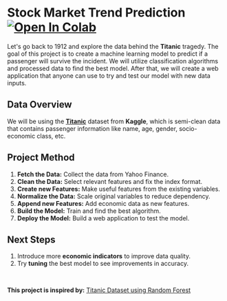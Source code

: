 # Stock Market Trend Prediction &nbsp; [![Open In Colab](https://colab.research.google.com/assets/colab-badge.svg)](https://colab.research.google.com/github/ianjure/titanic-survivor-prediction/blob/master/Titanic_Survivor_Prediction_Notebook.ipynb)
Let's go back to 1912 and explore the data behind the **Titanic** tragedy. The goal of this project is to create a machine learning model to predict if a passenger will survive the incident. We will utilize classification algorithms and processed data to find the best model. After that, we will create a web application that anyone can use to try and test our model with new data inputs.

## Data Overview
We will be using the **[Titanic](https://www.kaggle.com/competitions/titanic/data)** dataset from **Kaggle**, which is semi-clean data that contains passenger information like name, age, gender, socio-economic class, etc.

## Project Method
1. **Fetch the Data:** Collect the data from Yahoo Finance.
2. **Clean the Data:** Select relevant features and fix the index format.
3. **Create new Features:** Make useful features from the existing variables.
4. **Normalize the Data:** Scale original variables to reduce dependency.
5. **Append new Features:** Add economic data as new features.
6. **Build the Model:** Train and find the best algorithm.
7. **Deploy the Model:** Build a web application to test the model.

## Next Steps
1. Introduce more **economic indicators** to improve data quality.
2. Try **tuning** the best model to see improvements in accuracy.

<br>

**This project is inspired by:** [Titanic Dataset using Random Forest](https://www.kaggle.com/code/murtadhanajim/80-in-titanic-dataset-using-random-forests/notebook)
